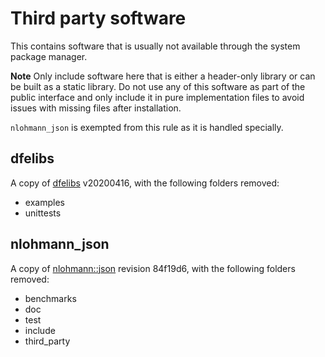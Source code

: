 # Third party software

This contains software that is usually not available through the system
package manager.

**Note** Only include software here that is either a header-only library or
can be built as a static library. Do not use any of this software as part of
the public interface and only include it in pure implementation files to avoid
issues with missing files after installation.

`nlohmann_json` is exempted from this rule as it is handled specially.

## dfelibs

A copy of [dfelibs](https://github.com/msmk0/dfelibs) v20200416, with the
following folders removed:

-   examples
-   unittests

## nlohmann_json

A copy of [nlohmann::json](https://github.com/nlohmann/json) revision 84f19d6, with the
following folders removed:

-   benchmarks
-   doc
-   test
-   include
-   third_party
